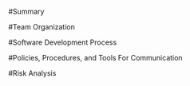 #Summary


#Team Organization


#Software Development Process


#Policies, Procedures, and Tools For Communication


#Risk Analysis
